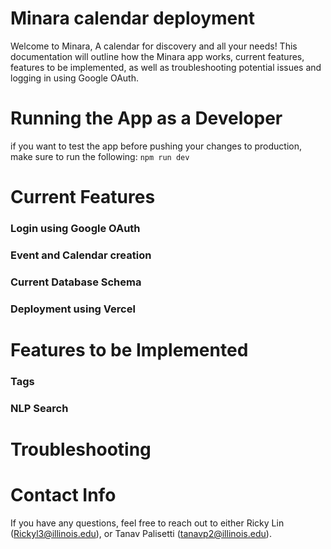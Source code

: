 # Minara calendar deployment

Welcome to Minara, A calendar for discovery and all your needs! This documentation will outline how the Minara app works, current features, features to be implemented, as well as troubleshooting potential issues and logging in using Google OAuth.

# Running the App as a Developer
if you want to test the app before pushing your changes to production, make sure to run the following:
```npm run dev```

# Current Features

### Login using Google OAuth

### Event and Calendar creation

### Current Database Schema

### Deployment using Vercel

# Features to be Implemented

### Tags

### NLP Search

# Troubleshooting


# Contact Info
If you have any questions, feel free to reach out to either Ricky Lin (Rickyl3@illinois.edu), or Tanav Palisetti (tanavp2@illinois.edu).
